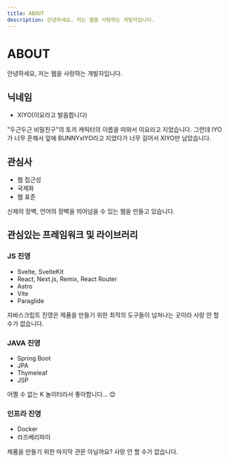 ```yaml
---
title: ABOUT
description: 안녕하세요, 저는 웹을 사랑하는 개발자입니다.
---
```

# ABOUT

안녕하세요, 저는 웹을 사랑하는 개발자입니다.

## 닉네임

- XIYO(이요라고 발음합니다)

"두근두근 비밀친구"의 토끼 캐릭터의 이름을 따와서 이요라고 지었습니다. 그런데 IYO가 너무 흔해서 앞에 BUNNYxIYO라고 지었다가 너무 길어서 XIYO만 남았습니다.

## 관심사

- 웹 접근성
- 국제화
- 웹 표준

신체의 장벽, 언어의 장벽을 띄어넘을 수 있는 웹을 만들고 있습니다.

## 관심있는 프레임워크 및 라이브러리

### JS 진영

- Svelte, SvelteKit
- React, Next.js, Remix, React Router
- Astro
- Vite
- Paraglide

자바스크립트 진영은 제품을 만들기 위한 최적의 도구들이 넘쳐나는 곳이라 사랑 안 할 수가 없습니다.

### JAVA 진영

- Spring Boot
- JPA
- Thymeleaf
- JSP

어쩔 수 없는 K 놀이터라서 좋아합니다... 😊

### 인프라 진영

- Docker
- 라즈베리파이

제품을 만들기 위한 마지막 관문 아닐까요? 사랑 안 할 수가 없습니다.
